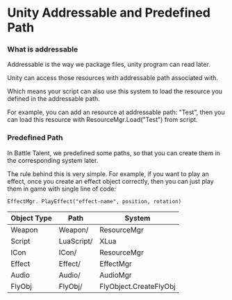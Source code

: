 # Unity Addressable and Predefined Path



### What is addressable

Addressable is the way we package files, unity program can read  later.

Unity can access those resources with addressable path associated with.

Which means your script can also use this system to load the resource you defined in the addressable path.

For example, you can add an resource at addressable path: "Test", then you can load this resource with ResourceMgr.Load("Test") from script.







### Predefined Path

In Battle Talent, we predefined some paths, so that you can create them in the corresponding system later. 

The rule behind this is very simple. For example, if you want to play an effect, once you create an effect object correctly, then you can just play them in game with single line of code:

```
EffectMgr. PlayEffect("effect-name", position, rotation)
```

| Object Type | Path       | System                 |
| ----------- | ---------- | ---------------------- |
| Weapon      | Weapon/    | ResourceMgr            |
| Script      | LuaScript/ | XLua                   |
| ICon        | ICon/      | ResourceMgr            |
| Effect      | Effect/    | EffectMgr              |
| Audio       | Audio/     | AudioMgr               |
| FlyObj      | FlyObj/    | FlyObject.CreateFlyObj |

